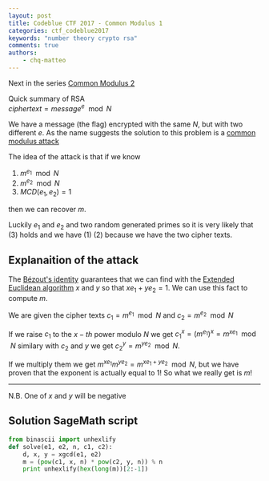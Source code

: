 ```yaml
---
layout: post
title: Codeblue CTF 2017 - Common Modulus 1
categories: ctf_codeblue2017
keywords: "number theory crypto rsa"
comments: true
authors:
    - chq-matteo
---
```



<script type="text/javascript" async
  src="https://cdn.rawgit.com/mathjax/MathJax/2.7.1/MathJax.js?config=TeX-MML-AM_CHTML">
</script>
<script type="text/x-mathjax-config">
MathJax.Hub.Config({
  TeX: { equationNumbers: { autoNumber: "AMS" } },
  tex2jax: {
    inlineMath: [['$','$'], ['\\(','\\)']],
    processEscapes: true
  }
});
</script>


Next in the series [Common Modulus 2](../common2)

Quick summary of RSA  
$cipher text = message^e \mod N$


We have a message (the flag) encrypted with the same $N$, but with two different $e$.
As the name suggests the solution to this problem is a [common modulus attack](https://crypto.stackexchange.com/questions/16283/how-to-use-common-modulus-attack)

The idea of the attack is that if we know 
1. $m^{e_1} \mod N$
2. $m^{e_2} \mod N$ 
3. $MCD(e_1, e_2) = 1$

then we can recover $m$.

Luckily $e_1$ and $e_2$ and two random generated primes so it is very likely that (3) holds and we have (1) (2) because we have the two cipher texts.

## Explanaition of the attack
The [Bézout's identity](https://en.wikipedia.org/wiki/B%C3%A9zout%27s_identity) guarantees that we can find with the [Extended Euclidean algorithm](https://en.wikipedia.org/wiki/Extended_Euclidean_algorithm) $x$ and $y$ so that $xe_1 + ye_2 = 1$.
We can use this fact to compute $m$.

We are given the cipher texts $c_1 = m^{e_1} \mod N$ and $c_2 = m^{e_2} \mod N$

If we raise $c_1$ to the $x-th$ power modulo $N$ we get $c_1^{x} = (m^{e_1})^{x} = m^{xe_1} \mod N$ similary with $c_2$ and $y$ we get $c_2^{y} = m^{ye_2} \mod N$.

If we multiply them we get $m^{xe_1}m^{ye_2} = m^{xe_1 + ye_2} \mod N$, but we have proven that the exponent is actually equal to $1$!
So what we really get is $m$!

________________
N.B.
One of $x$ and $y$ will be negative

## Solution SageMath script
```python
from binascii import unhexlify
def solve(e1, e2, n, c1, c2):
    d, x, y = xgcd(e1, e2)
    m = (pow(c1, x, n) * pow(c2, y, n)) % n
    print unhexlify(hex(long(m))[2:-1])
```
